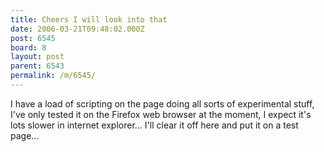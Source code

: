 ```yaml
---
title: Cheers I will look into that
date: 2006-03-21T09:48:02.000Z
post: 6545
board: 8
layout: post
parent: 6543
permalink: /m/6545/
---
```

I have a load of scripting on the page doing all sorts of experimental stuff, I've only tested it on the Firefox web browser at the moment, I expect it's lots slower in internet explorer... I'll clear it off here and put it on a test page...
